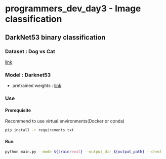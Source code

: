 # programmers_dev_day3 - Image classification

## DarkNet53 binary classification

### Dataset : Dog vs Cat

[link](https://www.kaggle.com/competitions/dogs-vs-cats/data)

### Model : Darknet53

- pretrained weights : [link](https://drive.google.com/file/d/1keZwVIfcWmxfTiswzOKUwkUz2xjvTvfm/view)

### Use

#### Prerequisite

Recommend to use virtual environments(Docker or conda)

```bash
pip install -r requirements.txt
```

#### Run

```bash
python main.py --mode ${train/eval} --output_dir ${output_path} --checkpoint ${pretrained_weight_path} --data ${data_directory_path}
```





